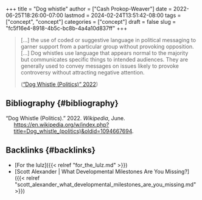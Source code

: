+++
title = "Dog whistle"
author = ["Cash Prokop-Weaver"]
date = 2022-06-25T18:26:00-07:00
lastmod = 2024-02-24T13:51:42-08:00
tags = ["concept", "concept"]
categories = ["concept"]
draft = false
slug = "fc5f16e4-8918-4b5c-bc8b-4a4a10d837ff"
+++

> [...] the use of coded or suggestive language in political messaging to garner support from a particular group without provoking opposition. [...] Dog whistles use language that appears normal to the majority but communicates specific things to intended audiences. They are generally used to convey messages on issues likely to provoke controversy without attracting negative attention.
>
> (<a href="#citeproc_bib_item_1">“Dog Whistle (Politics)” 2022</a>)


## Bibliography {#bibliography}

<style>.csl-entry{text-indent: -1.5em; margin-left: 1.5em;}</style><div class="csl-bib-body">
  <div class="csl-entry"><a id="citeproc_bib_item_1"></a>“Dog Whistle (Politics).” 2022. <i>Wikipedia</i>, June. <a href="https://en.wikipedia.org/w/index.php?title=Dog_whistle_(politics)&oldid=1094667694">https://en.wikipedia.org/w/index.php?title=Dog_whistle_(politics)&#38;oldid=1094667694</a>.</div>
</div>


## Backlinks {#backlinks}

-   [For the lulz]({{< relref "for_the_lulz.md" >}})
-   [Scott Alexander | What Developmental Milestones Are You Missing?]({{< relref "scott_alexander_what_developmental_milestones_are_you_missing.md" >}})
